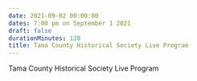 ```yaml
---
date: 2021-09-02 00:00:00
dates: 7:00 pm on September 1 2021
draft: false
durationMinutes: 120
title: Tama County Historical Society Live Program
---
```


Tama County Historical Society Live Program